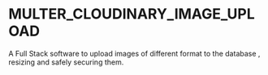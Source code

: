 # MULTER_CLOUDINARY_IMAGE_UPLOAD
A Full Stack software to upload images of different format to the database , resizing and safely securing them.
